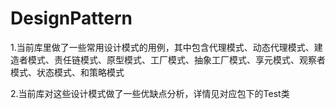 # DesignPattern
1.当前库里做了一些常用设计模式的用例，其中包含代理模式、动态代理模式、建造者模式、责任链模式、原型模式、工厂模式、抽象工厂模式、享元模式、观察者模式、状态模式、和策略模式

2.当前库对这些设计模式做了一些优缺点分析，详情见对应包下的Test类

